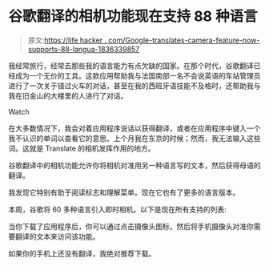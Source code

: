 # 谷歌翻译的相机功能现在支持 88 种语言

> 原文:[https://life hacker . com/Google-translates-camera-feature-now-supports-88-langua-1836339857](https://lifehacker.com/google-translates-camera-feature-now-supports-88-langua-1836339857)

我经常旅行，经常去那些我的语言能力有点欠缺的国家。在那个时代，谷歌翻译已经成为一个无价的工具。这款应用帮助我与法国南部一名不会说英语的车站管理员进行了一次关于错过火车的对话，甚至在我的西班牙语技能不及格时，还帮助我与我在旧金山的大楼里的人进行了对话。

Watch

在大多数情况下，我会对着应用程序说话以获得翻译，或者在应用程序中键入一个我不认识的单词以查看它的意思。上个月我在东京的时候；然而，我无法输入这些词。这就是 Translate 的相机发挥作用的地方。

谷歌翻译中的相机功能允许你将相机对准用另一种语言写的文本，然后获得母语的翻译。

我发现它特别有助于阅读标志和理解菜单。现在它也有了更多的语言版本。

本周，谷歌将 60 多种语言引入即时相机。以下是现在所有支持的列表:

当你下载了应用程序后，你可以通过点击摄像头图标，然后将手机摄像头对准你需要翻译的文本来访问该功能。

如果你的手机上还没有翻译，我绝对推荐下载。